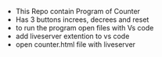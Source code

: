 * This Repo contain Program of Counter
* Has 3 buttons increes, decrees and reset
* to run the program open files with Vs code
* add liveserver extention to vs code
* open counter.html file with liveserver
  
